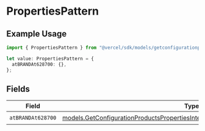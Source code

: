 # PropertiesPattern

## Example Usage

```typescript
import { PropertiesPattern } from "@vercel/sdk/models/getconfigurationproductsop.js";

let value: PropertiesPattern = {
  atBRANDAt628700: {},
};
```

## Fields

| Field                                                                                                                                                                    | Type                                                                                                                                                                     | Required                                                                                                                                                                 | Description                                                                                                                                                              |
| ------------------------------------------------------------------------------------------------------------------------------------------------------------------------ | ------------------------------------------------------------------------------------------------------------------------------------------------------------------------ | ------------------------------------------------------------------------------------------------------------------------------------------------------------------------ | ------------------------------------------------------------------------------------------------------------------------------------------------------------------------ |
| `atBRANDAt628700`                                                                                                                                                        | [models.GetConfigurationProductsPropertiesIntegrationsResponse200AtBRANDAt628700](../models/getconfigurationproductspropertiesintegrationsresponse200atbrandat628700.md) | :heavy_check_mark:                                                                                                                                                       | N/A                                                                                                                                                                      |